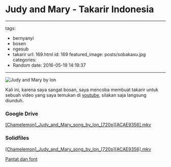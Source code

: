 # Judy and Mary - Takarir Indonesia

---

tags:

- bernyanyi
- bosen
- ngesub
- takarir
  url: 169.html
  id: 169
  featured_image: posts/sobakasu.jpg
  categories:
- Random
  date: 2016-05-19 14:19:37

---

<!-- Kali ini, karena saya sangat bosan, saya mencoba membuat takarir untuk sebuah video yang saya temukan di youtube , silakan saja langsung diunduh. -->

<!-- more -->

![Judy and Mary by lon](/static/images/sobakasu.jpg)

Kali ini, karena saya sangat bosan, saya mencoba membuat takarir untuk sebuah video yang saya temukan di [youtube](https://www.youtube.com/watch?v=ZGtBKChPmkM), silakan saja langsung diunduh.

### Google Drive

[\[Chamelemon\]\_Judy_and_Mary_song_by_lon\_\[720p\]\[ACAE9356\].mkv](https://drive.google.com/open?id=0B-XpBI8zNUN4dmVtNjlKek00UGc)

### Solidfiles

[\[Chamelemon\]\_Judy_and_Mary_song_by_lon\_\[720p\]\[ACAE9356\].mkv](https://www.solidfiles.com/v/7yxN23BNkKA2j)

[Pantat dan font](https://drive.google.com/open?id=0B-XpBI8zNUN4b19PVXQ2MXNaTGs)
